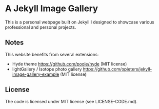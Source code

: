 # A Jekyll Image Gallery
This is a personal webpage built on Jekyll I designed to showcase various professional and personal projects.

##  Notes
This website benefits from several extensions:
- Hyde theme https://github.com/poole/hyde (MIT license)
- lightGallery / Isotope photo gallery https://github.com/opieters/jekyll-image-gallery-example (MIT license)

## License
The code is licensed under MIT license (see LICENSE-CODE.md).
